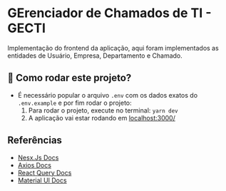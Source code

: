 # GErenciador de Chamados de TI - GECTI

Implementação do frontend da aplicação, aqui foram implementados as entidades de Usuário, Empresa, Departamento e Chamado.

## :runner: Como rodar este projeto?

-   É necessário popular o arquivo `.env` com os dados exatos do `.env.example` e por fim rodar o projeto:
    1.  Para rodar o projeto, execute no terminal: `yarn dev`
    2.  A aplicação vai estar rodando em [localhost:3000/](http://localhost:3000/)

## Referências

-   [Nesx.Js Docs](https://nextjs.org/learn/foundations/about-nextjs?utm_source=next-site&utm_medium=homepage-cta&utm_campaign=next-website)
-   [Axios Docs](https://axios-http.com/ptbr/docs/intro)
-   [React Query Docs](https://react-query-v3.tanstack.com/overview)
-   [Material UI Docs](https://mui.com/material-ui/getting-started/overview/)

